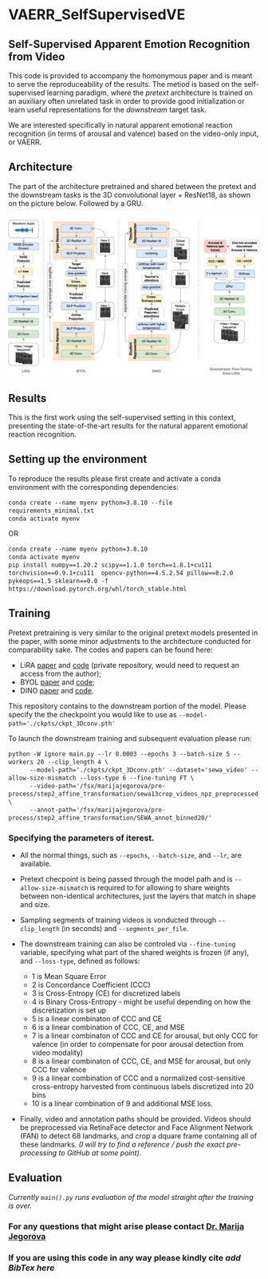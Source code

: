 # VAERR_SelfSupervisedVE
## Self-Supervised Apparent Emotion Recognition from Video

This code is provided to accompany the homonymous paper and is meant to serve the reproduceability of the results.
The metiod is based on the self-supervised learning paradigm, where the _pretext_ architecture is trained on an auxiliary often unrelated task in order to provide good initialization or learn useful representations for the _downstream_ target task.

We are interested specifically in natural apparent emotional reaction recognition (in terms of arousal and valence) based on the video-only input, or VAERR. 

## Architecture
The part of the architecture pretrained and shared between the pretext and the downstream tasks is the 3D convolutional layer + ResNet18, as shown on the picture below. Followed by a GRU.

<img src="./misc/VideoEmotions_models.png" alt="comparativeArchitectures" width="1100"/>

<!-- ![alt text](https://github.com/Instassa/VAERR_SelfSupervisedVE/blob/main/misc/VideoEmotions_models_.pdf) -->


## Results
This is the first work using the self-supervised setting in this context, presenting the state-of-the-art results for the natural apparent emotional reaction recognition.


## Setting up the environment
To reproduce the results please first create and activate a conda environment with the corresponding dependencies:
```
conda create --name myenv python=3.8.10 --file requirements_minimal.txt
conda activate myenv
```
OR
```
conda create --name myenv python=3.8.10
conda activate myenv
pip install numpy==1.20.2 scipy==1.1.0 torch==1.8.1+cu111 torchvision==0.9.1+cu111  opencv-python==4.5.2.54 pillow==8.2.0 pykeops==1.5 sklearn==0.0 -f https://download.pytorch.org/whl/torch_stable.html
```

## Training
Pretext pretraining is very similar to the original pretext models presented in the paper, with some minor adjustments to the architecture conducted for comparability sake. The codes and papers can be found here:
- LiRA [paper](https://arxiv.org/abs/2106.09171) and [code](https://github.com/Instassa/Lipreading_ICASSP21_Release) (private repository, would need to request an access from the author);
- BYOL [paper](https://papers.nips.cc/paper/2020/file/f3ada80d5c4ee70142b17b8192b2958e-Paper.pdf) and [code](https://github.com/lucidrains/byol-pytorch);
- DINO [paper](https://arxiv.org/abs/2104.14294) and [code](https://github.com/facebookresearch/dino).

This repository contains to the downstream portion of the model. 
Please specify the the checkpoint you would like to use as ` --model-path='./ckpts/ckpt_3Dconv.pth' `

To launch the downstream training and subsequent evaluation please run:
```
python -W ignore main.py --lr 0.0003 --epochs 3 --batch-size 5 --workers 20 --clip_length 4 \
      --model-path='./ckpts/ckpt_3Dconv.pth' --dataset='sewa_video' --allow-size-mismatch --loss-type 6 --fine-tuning FT \
      --video-path='/fsx/marijajegorova/pre-process/step2_affine_transformation/sewa13crop_videos_npz_preprocessed_full/‘ \
      --annot-path='/fsx/marijajegorova/pre-process/step2_affine_transformation/SEWA_annot_binned20/'
```
### Specifying the parameters of iterest.
- All the normal things, such as `--epochs`, `--batch-size`, and `--lr`, are available.
- Pretext checpoint is being passed through the model path and is `--allow-size-mismatch` is required to for allowing to share weights between non-identical architectures, just the layers that match in shape and size.
- Sampling segments of training videos is vonducted through `--clip_length` (in seconds) and `--segments_per_file`.
- The downstream training can also be controled via `--fine-tuning` variable, specifying what part of the shared weights is frozen (if any), and  `--loss-type`, defined as follows:
    *  1 is Mean Square Error
    *  2 is Concordance Coefficient (CCC)
    *  3 is Cross-Entropy (CE) for discretized labels
    *  4 is Binary Cross-Entropy - might be useful depending on how the discretization is set up
    *  5 is a linear combinaton of CCC and CE
    *  6 is a linear combination of CCC, CE, and MSE
    *  7 is a linear combinaton of CCC and CE for arousal, but only CCC for valence (in order to compensate for poor arousal detection from video modality)
    *  8 is a linear combinaton of CCC, CE, and MSE for arousal, but only CCC for valence
    *  9 is a linear combination of CCC and a normalized cost-sensitive cross-entropy harvested from continuous labels discretized into 20 bins
    *  10 is a linear combination of 9 and additional MSE loss.

- Finally, video and annotation paths should be provided. Videos should be preprocessed via RetinaFace detector and Face Alignment Network (FAN) to detect 68 landmarks, and crop a dquare frame containing all of these landmarks. _(I will try to find a reference / push the exact pre-processing to GitHub at some point)._

## Evaluation

_Currently `main().py` runs evaluation of the model straight after the training is over._


### For any questions that might arise please contact [Dr. Marija Jegorova](mailto:marijajegorova@fb.com?subject=[GitHub]%20Question%20about%20VAERR)
### If you are using this code in any way please kindly cite _add BibTex here_
